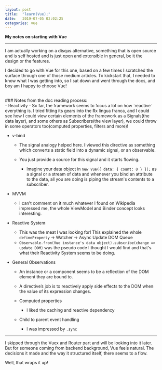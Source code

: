 ```yaml
---
layout: post
title:  "learn(Vue);"
date:   2019-07-05 02:02:25
categories: vue
---
```


**My notes on starting with Vue**

___


I am actually working on a disqus alternative, something that is open source and is self hosted and is just
open and extensible in general, be it the design or the features.

I decided to go with Vue for this one, based on a few times I scratched the surface through one of those medium articles.
To kickstart that, I needed to know what I was getting into, so I sat down and went through the docs, and boy am I happy to choose Vue!

<br>
### Notes from the doc reading process:
<br>
- Reactivity
  - So far, the framework seems to focus a lot on how `reactive` everything is. I tried fitting its gears into the Rx
  lingua franca, and I could see how I could view certain elements of the framework as a Signals(the data layer), and some others as Subscribers(the view layer),
  we could throw in some operators too(computed properties, filters and more)!

- v-bind
  - The signal analogy helped here. I viewed this directive as something which converts a static field into a dynamic signal, or an observable.
 
  - You just provide a source for this signal and it starts flowing.
    - Imagine your data object in `new Vue({ data: { count: 0 } });` as a signal or a stream of data and whenever you bind an attribute to the data,
    all you are doing is piping the stream's contents to a subscriber.

- MVVM
  - I can't comment on it much whatever I found on Wikipedia impressed me, the whole ViewModel and Binder concept looks interesting.

- Reactive System
  - This was the meat I was looking for! This explained the whole `defineProperty` -> Watcher -> Async Update DOM Queue
  - `Observable.from(Vue instance's data object).subscribe(change => update DOM)` was the pseudo code I thought I would find and that's what their Reactivity System seems to be doing.

- General Observations
  - An instance or a component seems to be a reflection of the DOM element they are bound to.
  
  - A directive’s job is to reactively apply side effects to the DOM when the value of its expression changes.

  - Computed properties
    - I liked the caching and reactive dependency

  - Child to parent event handling
    - I was impressed by `.sync`


___

I skipped through the Vuex and Router part and will be looking into it later. But for someone coming from backend background, Vue feels natural.
The decisions it made and the way it structured itself, there seems to a flow. 

Well, that wraps it up!